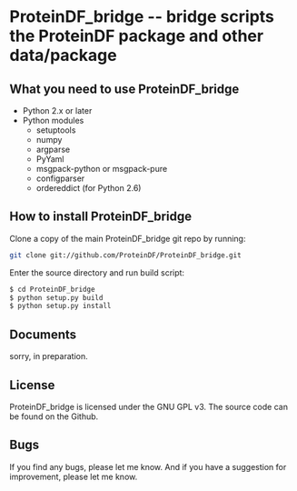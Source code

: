 ProteinDF_bridge -- bridge scripts the ProteinDF package and other data/package
===============================================================================

What you need to use ProteinDF_bridge
-------------------------------------

* Python 2.x or later
* Python modules
  * setuptools
  * numpy
  * argparse
  * PyYaml
  * msgpack-python or msgpack-pure
  * configparser
  * ordereddict (for Python 2.6)

How to install ProteinDF_bridge
---------------------------

Clone a copy of the main ProteinDF_bridge git repo by running:

```bash
git clone git://github.com/ProteinDF/ProteinDF_bridge.git
```

Enter the source directory and run build script:

```bash
$ cd ProteinDF_bridge
$ python setup.py build
$ python setup.py install
```

Documents
---------

sorry, in preparation.

License
-------

ProteinDF_bridge is licensed under the GNU GPL v3.
The source code can be found on the Github.


Bugs
----

If you find any bugs, please let me know.
And if you have a suggestion for improvement, please let me know.

